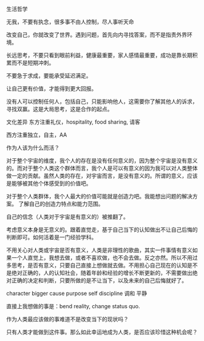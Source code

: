 生活哲学

无我，不要有执念，很多事不由人控制，尽人事听天命

改变自己，你就改变了世界。遇到问题，首先向内寻找答案，而不是指责外界环境。

长远思考，不要只看到眼前利益，健康最重要，家人感情最重要，成功是靠长期积累而不是短期冲刺。

不要急于求成，要能承受延迟满足。

让自己更有价值，才能得到更大回报。

没有人可以控制任何人，包括自己，只能影响他人，这需要你了解其他人的诉求，寻找双赢。这是大局思考，这是合作的起点。

文化差异
东方注重礼仪，hospitality, food sharing, 请客

西方注重独立，自主，AA


作为人该为什么而活？

对于整个宇宙的维度，我个人的存在是没有任何意义的，因为整个宇宙是没有意义的。而对于整个人类这个群体而言，我个人是可以有意义的因为我可以对人类整体做一定的贡献。虽然人类的存在，对宇宙而言，是没有意义的。所谓的意义，应该是能够被其他个体感受到的价值吧。

对于整个人类群体，我个人最大的价值可能就是创造力吧。我能想出问题的解决方案。
了解自己的创造力特点和能力范围。

自己的信念（人类对于宇宙是有意义的）被推翻了。

考虑意义本身是无意义的。跟着直觉走，基于自己当下的认知做出不让自己后悔的判断即可。如何活着是一门经验学科。

不用关心对人类或宇宙是否有意义，人类是非理性的歌曲，其实一件事情有意义如果一个人直觉上，我想去做，或者不喜欢做，也不会去做。反之亦然。所以不用过多思考，是否有意义，只要自己直接上想做就去做。不用担心自己现在的认知是不是绝对正确的，人的认知社会，随着年龄和经验的增长不断更新的，不需要做出绝对正确的决定和判断，只要所做的是不让当下，以及未来的自己后悔就好了。


character 
bigger cause
purpose 
self discipline 
调和
平静

直接上我想做的事是：bend reality, change status quo.

作为人类最应该做的事难道不是改变当下的现状吗？

只有人类才能做到这件事。那么如此幸运地成为人类，是否应该珍惜这种机会呢？



